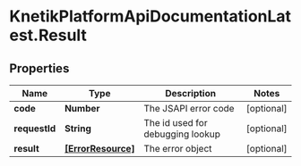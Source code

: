 # KnetikPlatformApiDocumentationLatest.Result

## Properties
Name | Type | Description | Notes
------------ | ------------- | ------------- | -------------
**code** | **Number** | The JSAPI error code | [optional] 
**requestId** | **String** | The id used for debugging lookup | [optional] 
**result** | [**[ErrorResource]**](ErrorResource.md) | The error object | [optional] 


